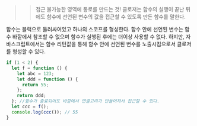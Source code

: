 > > 접근 불가능한 영역에 통로를 만드는 것!
> > 클로저는 함수의 실행이 끝난 뒤에도 함수에 선언된 변수의 값을 접근할 수 있도록 만든 함수를 말한다.

함수는 블럭으로 둘러싸여있고 하나의 스코프를 형성한다. 함수 안에 선언된 변수는 함수 바깥에서 참조할 수 없으며 함수가 실행된 후에는 더이상 사용할 수 없다.
하지만, 자바스크립트에서는 함수 리턴값을 통해 함수 안에 선언된 변수를 노출시킴으로서 클로저를 형성할 수 있다.

```js
if (1 < 2) {
  let f = function () {
    let abc = 123;
    let ddd = function () {
      return 55;
    };
    return ddd;
  }; //함수가 종료되어도 바깥에서 연결고리가 만들어져서 접근할 수 있다.
  let ccc = f();
  console.log(ccc()); // 55
}
```
